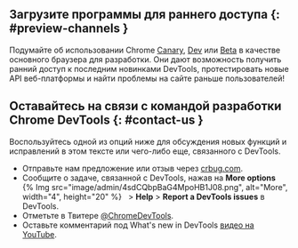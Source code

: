 ## Загрузите программы для раннего доступа {: #preview-channels }

Подумайте об использовании Chrome [Canary](https://www.google.com/chrome/canary/),
[Dev](https://www.google.com/chrome/dev/) или [Beta](https://www.google.com/chrome/beta/) в качестве
основного браузера для разработки. Они дают возможность получить ранний доступ к последним новинками
DevTools, протестировать новые API веб-платформы и найти проблемы на сайте раньше пользователей!



## Оставайтесь на связи с командой разработки Chrome DevTools {: #contact-us }

Воспользуйтесь одной из опций ниже для обсуждения новых функций и исправлений в этом тексте или чего-либо еще, связанного с DevTools.

- Отправьте нам предложение или отзыв через [crbug.com](https://crbug.com).
- Сообщите о задаче, связанной с DevTools, нажав на **More options** &nbsp; {% Img src="image/admin/4sdCQbpBaG4MpoHB1J08.png", alt="More", width="4", height="20" %} &nbsp; > **Help** > **Report a DevTools issues** в DevTools.
- Отметьте в Твитере <a href="https://twitter.com/intent/tweet?text=@ChromeDevTools" target="_blank">@ChromeDevTools</a>.
- Оставьте комментарий под What's new in DevTools [видео на YouTube](https://goo.gle/devtools-youtube).
